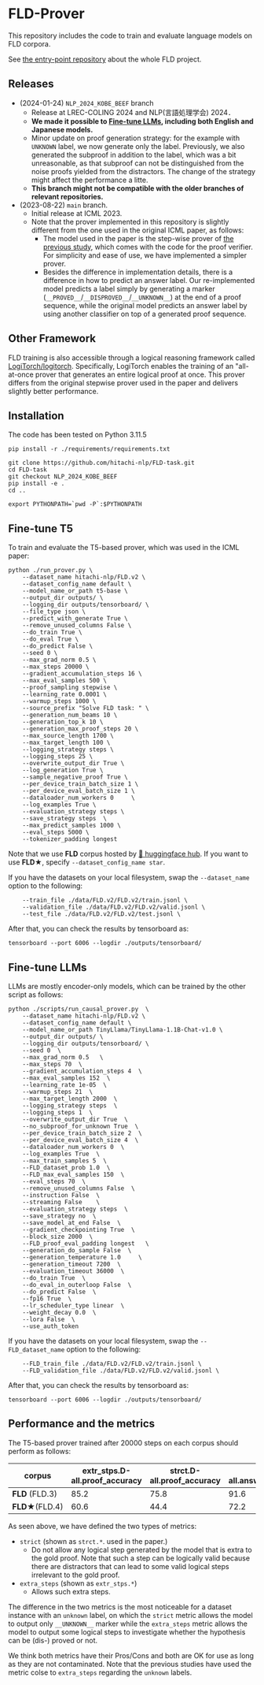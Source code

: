 # FLD-Prover
This repository includes the code to train and evaluate language models on FLD corpora.  

See [the entry-point repository](https://github.com/hitachi-nlp/FLD.git) about the whole FLD project.




## Releases
* (2024-01-24) `NLP_2024_KOBE_BEEF` branch
    - Release at LREC-COLING 2024 and NLP(言語処理学会) 2024．
    - **We made it possible to [Fine-tune LLMs](#fine-tune-llms), including both English and Japanese models.**
    - Minor update on proof generation strategy: for the example with `UNKNOWN` label, we now generate only the label. Previously, we also generated the subproof in addition to the label, which was a bit unreasonable, as that subproof can not be distinguished from the noise proofs yielded from the distractors. The change of the strategy might affect the performance a litte.
    - **This branch might not be compatible with the older branches of relevant repositories.**
* (2023-08-22) `main` branch.
    - Initial release at ICML 2023.
    - Note that the prover implemented in this repository is slightly different from the one used in the original ICML paper, as follows:
        * The model used in the paper is the step-wise prover of [the previous study](https://github.com/princeton-nlp/NLProofS), which comes with the code for the proof verifier. For simplicity and ease of use, we have implemented a simpler prover.
        * Besides the difference in implementation details, there is a difference in how to predict an answer label. Our re-implemented model predicts a label simply by generating a marker (`__PROVED__`/`__DISPROVED__`/`__UNKNOWN__`) at the end of a proof sequence, while the original model predicts an answer label by using another classifier on top of a generated proof sequence.




## Other Framework
FLD training is also accessible through a logical reasoning framework called [LogiTorch/logitorch](https://github.com/LogiTorch/logitorch).
Specifically, LogiTorch enables the training of an "all-at-once prover that generates an entire logical proof at once.
This prover differs from the original stepwise prover used in the paper and delivers slightly better performance.




## Installation
The code has been tested on Python 3.11.5
```console
pip install -r ./requirements/requirements.txt

git clone https://github.com/hitachi-nlp/FLD-task.git
cd FLD-task
git checkout NLP_2024_KOBE_BEEF
pip install -e .
cd ..

export PYTHONPATH=`pwd -P`:$PYTHONPATH
```




## Fine-tune T5
To train and evaluate the T5-based prover, which was used in the ICML paper:
```console
python ./run_prover.py \
    --dataset_name hitachi-nlp/FLD.v2 \
    --dataset_config_name default \
    --model_name_or_path t5-base \
    --output_dir outputs/ \
    --logging_dir outputs/tensorboard/ \
    --file_type json \
    --predict_with_generate True \
    --remove_unused_columns False \
    --do_train True \
    --do_eval True \
    --do_predict False \
    --seed 0 \
    --max_grad_norm 0.5 \
    --max_steps 20000 \
    --gradient_accumulation_steps 16 \
    --max_eval_samples 500 \
    --proof_sampling stepwise \
    --learning_rate 0.0001 \
    --warmup_steps 1000 \
    --source_prefix "Solve FLD task: " \
    --generation_num_beams 10 \
    --generation_top_k 10 \
    --generation_max_proof_steps 20 \
    --max_source_length 1700 \
    --max_target_length 100 \
    --logging_strategy steps \
    --logging_steps 25 \
    --overwrite_output_dir True \
    --log_generation True \
    --sample_negative_proof True \
    --per_device_train_batch_size 1 \
    --per_device_eval_batch_size 1 \
    --dataloader_num_workers 0     \
    --log_examples True \
    --evaluation_strategy steps \
    --save_strategy steps  \
    --max_predict_samples 1000 \
    --eval_steps 5000 \
    --tokenizer_padding longest
```
Note that we use **FLD** corpus hosted by [🤗 huggingface hub](https://huggingface.co/datasets/hitachi-nlp/FLD.v2).
If you want to use **FLD★**, specify `--dataset_config_name star`.


If you have the datasets on your local filesystem, swap the `--dataset_name` option to the following:
```console
    --train_file ./data/FLD.v2/FLD.v2/train.jsonl \
    --validation_file ./data/FLD.v2/FLD.v2/valid.jsonl \
    --test_file ./data/FLD.v2/FLD.v2/test.jsonl \
```

After that, you can check the results by tensorboard as:
```console
tensorboard --port 6006 --logdir ./outputs/tensorboard/
```


## Fine-tune LLMs
LLMs are mostly encoder-only models, which can be trained by the other script as follows:
```console
python ./scripts/run_causal_prover.py  \
    --dataset_name hitachi-nlp/FLD.v2 \
    --dataset_config_name default \
    --model_name_or_path TinyLlama/TinyLlama-1.1B-Chat-v1.0 \
    --output_dir outputs/ \
    --logging_dir outputs/tensorboard/ \
    --seed 0  \
    --max_grad_norm 0.5   \
    --max_steps 70  \
    --gradient_accumulation_steps 4  \
    --max_eval_samples 152  \
    --learning_rate 1e-05  \
    --warmup_steps 21  \
    --max_target_length 2000  \
    --logging_strategy steps  \
    --logging_steps 1  \
    --overwrite_output_dir True  \
    --no_subproof_for_unknown True  \
    --per_device_train_batch_size 2  \
    --per_device_eval_batch_size 4  \
    --dataloader_num_workers 0  \
    --log_examples True  \
    --max_train_samples 5  \
    --FLD_dataset_prob 1.0  \
    --FLD_max_eval_samples 150  \
    --eval_steps 70  \
    --remove_unused_columns False  \
    --instruction False  \
    --streaming False    \
    --evaluation_strategy steps  \
    --save_strategy no  \
    --save_model_at_end False  \
    --gradient_checkpointing True  \
    --block_size 2000  \
    --FLD_proof_eval_padding longest   \
    --generation_do_sample False  \
    --generation_temperature 1.0     \
    --generation_timeout 7200  \
    --evaluation_timeout 36000  \
    --do_train True  \
    --do_eval_in_outerloop False  \
    --do_predict False  \
    --fp16 True  \
    --lr_scheduler_type linear  \
    --weight_decay 0.0  \
    --lora False  \
    --use_auth_token
```

If you have the datasets on your local filesystem, swap the `--FLD_dataset_name` option to the following:
```console
    --FLD_train_file ./data/FLD.v2/FLD.v2/train.jsonl \
    --FLD_validation_file ./data/FLD.v2/FLD.v2/valid.jsonl \
```

After that, you can check the results by tensorboard as:
```console
tensorboard --port 6006 --logdir ./outputs/tensorboard/
```




## Performance and the metrics
The T5-based prover trained after 20000 steps on each corpus should perform as follows:

| corpus           | extr_stps.D-all.proof_accuracy | strct.D-all.proof_accuracy | D-all.answer_accuracy |
|------------------|--------------------------------|-----------------------------|-----------------------|
| **FLD** (FLD.3)  | 85.2                           | 75.8                        | 91.6                  |
| **FLD★**(FLD.4)   | 60.6                           |44.4                        | 72.2                  |

As seen above, we have defined the two types of metrics:
* `strict` (shown as `strct.*`. used in the paper.)
    * Do not allow any logical step generated by the model that is extra to the gold proof. Note that such a step can be logically valid because there are distractors that can lead to some valid logical steps irrelevant to the gold proof.
* `extra_steps` (shown as `extr_stps.*`)
    * Allows such extra steps.

The difference in the two metrics is the most noticeable for a dataset instance with an `unknown` label, on which the `strict` metric allows the model to output only `__UNKNOWN__` marker while the `extra_steps` metric allows the model to output some logical steps to investigate whether the hypothesis can be (dis-) proved or not.

We think both metrics have their Pros/Cons and both are OK for use as long as they are not contaminated.
Note that the previous studies have used the metric colse to `extra_steps` regarding the `unknown` labels.
